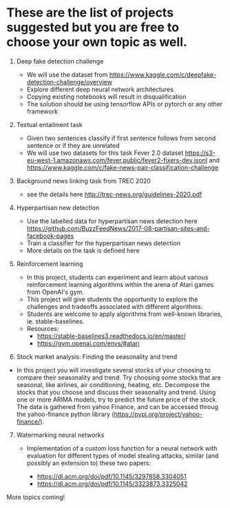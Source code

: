 # These are the list of projects suggested but you are free to choose your own topic as well.


1. Deep fake detection challenge
    - We will use the dataset from https://www.kaggle.com/c/deepfake-detection-challenge/overview
    - Explore different deep neural network architectures 
    - Copying existing notebooks will result in disqualification 
    - The solution should be using tensorflow APIs or pytorch or any other framework

2. Textual entailment task
    - Given two sentences classify if first sentence follows from second sentence or if they are unrelated
    - We will use two datasets for this task Fever 2.0 dataset https://s3-eu-west-1.amazonaws.com/fever.public/fever2-fixers-dev.jsonl and https://www.kaggle.com/c/fake-news-pair-classification-challenge

3. Background news linking task from TREC 2020
    - see the details here http://trec-news.org/guidelines-2020.pdf

4. Hyperpartisan new detection
    - Use the labelled data for hyperpartisan news detection here https://github.com/BuzzFeedNews/2017-08-partisan-sites-and-facebook-pages 
    - Train a classifier for the hyperpartisan news detection
    - More details on the task is defined here 

5. Reinforcement learning
    - In this project, students can experiment and learn about various reinforcement learning algorithms within the arena of Atari games from OpenAI's gym. 
    - This project will give students the opportunity to explore the challenges and tradeoffs associated with different algorithms. 
    - Students are welcome to apply algorithms from well-known libraries, ie. stable-baselines.
    - Resources: 
        - https://stable-baselines3.readthedocs.io/en/master/
        - https://gym.openai.com/envs/#atari

6. Stock market analysis: Finding the seasonality and trend

- In this project you will investigate several stocks of your choosing to compare their seasonality and trend. Try choosing some stocks that are seasonal, like airlines, air conditioning, heating, etc. Decompose the stocks that you choose and discuss their seasonality and trend. Using one or more ARIMA models, try to predict the future price of the stock. The data is gathered from yahoo Finance, and can be accessed throug the yahoo-finance python library (https://pypi.org/project/yahoo-finance/).

7. Watermarking neural networks
    - Implementation of a custom loss function for a neural network with evaluation for different types of model stealing attacks, similar (and possibly an extension to) these two papers:

        - https://dl.acm.org/doi/pdf/10.1145/3297858.3304051
        - https://dl.acm.org/doi/pdf/10.1145/3323873.3325042

More topics coming!
